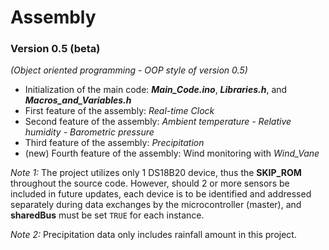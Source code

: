 # Assembly
### Version 0.5 (beta)
*(Object oriented programming - OOP style of version 0.5)*

- Initialization of the main code: ***Main_Code.ino***, ***Libraries.h***, and ***Macros_and_Variables.h***
- First feature of the assembly: *Real-time Clock*
- Second feature of the assembly: *Ambient temperature - Relative humidity - Barometric pressure*
- Third feature of the assembly: *Precipitation*
- (new) Fourth feature of the assembly: Wind monitoring with *Wind_Vane*

*Note 1:* The project utilizes only 1 DS18B20 device, thus the **SKIP_ROM** throughout the source code. However, should 2 or more sensors be included in future updates, each device is to be identified and addressed separately during data exchanges by the microcontroller (master), and **sharedBus** must be set `TRUE` for each instance.

*Note 2:* Precipitation data only includes rainfall amount in this project.